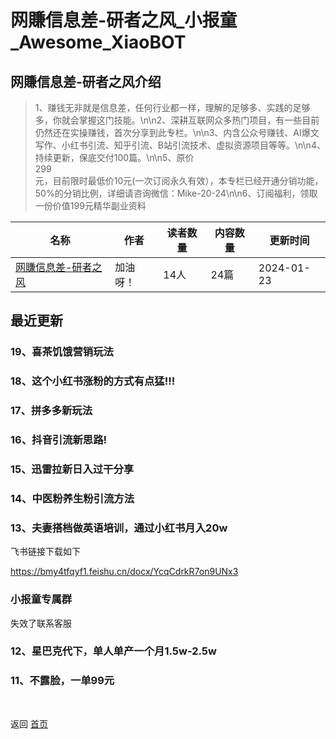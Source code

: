# 网賺信息差-研者之风_小报童_Awesome_XiaoBOT

## 网賺信息差-研者之风介绍
> 1、赚钱无非就是信息差，任何行业都一样，理解的足够多、实践的足够多，你就会掌握这门技能。\n\n2、深耕互联网众多热门项目，有一些目前仍然还在实操赚钱，首次分享到此专栏。\n\n3、内含公众号赚钱、AI爆文写作、小红书引流、知乎引流、B站引流技术、虚拟资源项目等等。\n\n4、持续更新，保底交付100篇。\n\n5、原价  
299  
元，目前限时最低价10元(一次订阅永久有效），本专栏已经开通分销功能，50%的分销比例，详细请咨询微信：Mike-20-24\n\n6、订阅福利，领取一份价值199元精华副业资料  
  


|名称|作者|读者数量|内容数量|更新时间|
|---|---|---|---|---|
|[网賺信息差-研者之风](https://xiaobot.net/p/yzzf?refer=9c3f1c95-a052-465a-9902-f6d75080262a)|加油呀！|14人|24篇|2024-01-23|

## 最近更新
### 19、喜茶饥饿营销玩法

### 18、这个小红书涨粉的方式有点猛!!!

### 17、拼多多新玩法

### 16、抖音引流新思路!

### 15、迅雷拉新日入过干分享

### 14、中医粉养生粉引流方法

### 13、夫妻搭档做英语培训，通过小红书月入20w

飞书链接下载如下

https://bmy4tfqyf1.feishu.cn/docx/YcqCdrkR7on9UNx3

### 小报童专属群

失效了联系客服

### 12、星巴克代下，单人单产一个月1.5w-2.5w

### 11、不露脸，一单99元


<a href="https://github.com/Reno9527/awesome-xiaobot" style="color: white; text-decoration: none;">awesome-xiaobot</a>

返回 [首页](../README.md)
